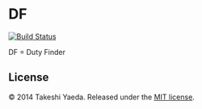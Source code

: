 DF
==========
[![Build Status](https://travis-ci.org/Aldenard/DF.svg?branch=master)](https://travis-ci.org/Aldenard/DF)

DF = Duty Finder


## License

:copyright: 2014 Takeshi Yaeda. Released under the [MIT license](http://www.opensource.org/licenses/mit-license.php).
